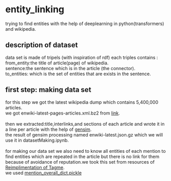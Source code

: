 # entity_linking
trying to find entities with the help of deeplearning in python(transformers) and wikipedia.
## description of dataset 
data set is made of tripels (with inspiration of rdf) each triples contains :<br/> from_entity:the title of article(page) of wikipedia.<br/>
sentence:the sentence which is in the article (the connector).<br/> to_entities: which is the set of entities that are exists in the sentence.<br/>
## first step: making data set 
for this step we got the latest wikipedia dump  which contains 5,400,000 articles.<br/>
we got enwiki-latest-pages-articles.xml.bz2 from [link](https://dumps.wikimedia.org/enwiki/latest).<br/>  
then we extracted:title,interlinks,and sections of each article and wrote it in a line per article with the help of [gensim](https://radimrehurek.com/gensim/scripts/segment_wiki.html).<br/> 
the result of gensim processing named enwiki-latest.json.gz which we will use it in datasetMaking.ipynb. <br/> <br/>
for making our data set we also need to know all entities of each mention to find entities which are repeated in the article but there is no link for them because of avoidance of reputation.we took this set from resources of [Reimplimentation of Tagme](https://github.com/fedenanni/Reimplementing-TagMe).<br/>
we used [mention_overall_dict.pickle](https://drive.google.com/drive/folders/1lcq0PRRq8o_G-L-pQrV7GG-Btn-xPFlr)<br/>


